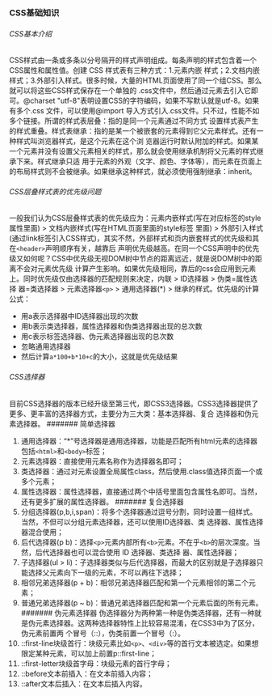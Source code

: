 ### CSS基础知识

###### CSS基本介绍
CSS样式由一条或多条以分号隔开的样式声明组成。每条声明的样式包含着一个CSS属性和属性值。创建 CSS 样式表有三种方式：1.元素内嵌
样式；2.文档内嵌样式；3.外部引入样式。很多时候，大量的HTML页面使用了同一个组CSS。那么就可以将这些CSS样式保存在一个单独的
.css文件中，然后通过<link>元素去引入它即可。@charset "utf-8"表明设置CSS的字符编码，如果不写默认就是utf-8。如果有多个.css
文件，可以使用@import 导入方式引入.css文件。只不过，性能不如多个<link>链接。所谓的样式表层叠：指的是同一个元素通过不同方式
设置样式表产生的样式重叠。样式表继承：指的是某一个被嵌套的元素得到它父元素样式。还有一种样式叫浏览器样式，是这个元素在这个浏
览器运行时默认附加的样式。如果某一个元素并没有设置父元素相关的样式，那么就会使用继承机制将父元素的样式继承下来。样式继承只适
用于元素的外观（文字、颜色、字体等），而元素在页面上的布局样式则不会被继承。如果继承这种样式，就必须使用强制继承：inherit。

###### CSS层叠样式表的优先级问题
一般我们认为CSS层叠样式表的优先级应为：元素内嵌样式(写在对应标签的style属性里面) > 文档内嵌样式(写在HTML页面里面的style标签
里面) > 外部引入样式(通过link标签引入CSS样式)，其实不然，外部样式和页内嵌套样式的优先级和其在`<header>`声明顺序有关，越靠后
声明优先级越高。在同一个CSS声明中的优先级又如何呢？CSS中优先级无视DOM树中节点的距离远近，就是说DOM树中的距离不会对元素优先级
计算产生影响。如果优先级相同，靠后的css会应用到元素上。同时优先级仅由选择器的匹配规则来决定，内联 > ID选择器 > 伪类=属性选择
器=类选择器 > 元素选择器`<p>` > 通用选择器(*) > 继承的样式。优先级的计算公式：
* 用a表示选择器中ID选择器出现的次数
* 用b表示类选择器，属性选择器和伪类选择器出现的总次数
* 用c表示标签选择器、伪元素选择器出现的总次数
* 忽略通用选择器
* 然后计算`a*100+b*10+c`的大小，这就是优先级结果

###### CSS选择器
目前CSS选择器的版本已经升级至第三代，即CSS3选择器。CSS3选择器提供了更多、更丰富的选择器方式，主要分为三大类：基本选择器、复合
选择器和伪元素选择器。
####### 简单选择器
1. 通用选择器：“*”号选择器是通用选择器，功能是匹配所有html元素的选择器包括`<html>`和`<body>`标签；
2. 元素选择器：直接使用元素名称作为选择器名即可；
3. 类选择器：通过对元素设置全局属性class，然后使用.class值选择页面一个或多个元素；
4. 属性选择器：属性选择器，直接通过两个中括号里面包含属性名即可。当然，还有更多扩展的属性选择器。
####### 复合选择器
1. 分组选择器(p,b,i,span)：将多个选择器通过逗号分割，同时设置一组样式。当然，不但可以分组元素选择器，还可以使用ID选择器、类
选择器、属性选择器混合使用；
2. 后代选择器(p b)：选择`<p>`元素内部所有`<b>`元素。不在乎`<b>`的层次深度。当然，后代选择器也可以混合使用 ID 选择器、类选择
器、属性选择器；
3. 子选择器(ul > li)：子选择器类似与后代选择器，而最大的区别就是子选择器只能选择父元素向下一级的元素，不可以再往下选择；
4. 相邻兄弟选择器(p + b)：相邻兄弟选择器匹配和第一个元素相邻的第二个元素；
5. 普通兄弟选择器(p ~ b)：普通兄弟选择器匹配和第一个元素后面的所有元素。
####### 伪元素选择器
伪选择器分为两种第一种是伪类选择器，还有一种就是伪元素选择器。这两种选择器特性上比较容易混淆，在CSS3中为了区分，伪元素前置两
个冒号（::），伪类前置一个冒号（:）。
1. ::first-line块级首行：块级元素比如`<p>`、`<div>`等的首行文本被选定。如果想限定某种元素，可以加上前置p::first-line；
2. ::first-letter块级首字母：块级元素的首行字母；
3. ::before文本前插入：在文本前插入内容；
4. ::after文本后插入：在文本后插入内容。